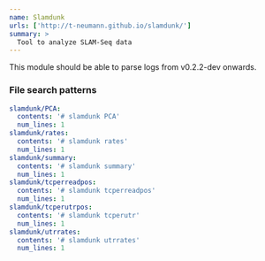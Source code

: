 ```yaml
---
name: Slamdunk
urls: ['http://t-neumann.github.io/slamdunk/']
summary: >
  Tool to analyze SLAM-Seq data
---
```


This module should be able to parse logs from v0.2.2-dev onwards.

### File search patterns

```yaml
slamdunk/PCA:
  contents: '# slamdunk PCA'
  num_lines: 1
slamdunk/rates:
  contents: '# slamdunk rates'
  num_lines: 1
slamdunk/summary:
  contents: '# slamdunk summary'
  num_lines: 1
slamdunk/tcperreadpos:
  contents: '# slamdunk tcperreadpos'
  num_lines: 1
slamdunk/tcperutrpos:
  contents: '# slamdunk tcperutr'
  num_lines: 1
slamdunk/utrrates:
  contents: '# slamdunk utrrates'
  num_lines: 1
```